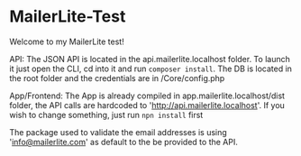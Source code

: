 # MailerLite-Test
Welcome to my MailerLite test!

API:
  The JSON API is located in the api.mailerlite.localhost folder. To launch it just open the CLI, cd into it and run `composer install`. 
  The DB is located in the root folder and the credentials are in /Core/config.php
  
App/Frontend:
  The App is already compiled in app.mailerlite.localhost/dist folder, the API calls are hardcoded to 'http://api.mailerlite.localhost'.
  If you wish to change something, just run `npn install` first
  
The package used to validate the email addresses is using 'info@mailerlite.com' as default to the be provided to the API.
